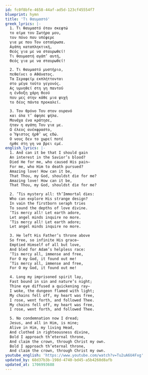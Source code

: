 ```yaml
---
id: fc0f8bfe-4658-44af-ad5d-123cf45554f7
blueprint: hymn
title: 'Τι θαυμαστό'
greek_lyrics: |-
  1. Τι θαυμαστό όταν σκεφτώ
  το αίμα του Σωτήρα μου,
  τον πόνο που υπέφερε
  για με που Τον εσταύρωσα.
  Αγάπη καταπληκτική,
  Θεός για με να σταυρωθεί!
  Τι θαυμαστή αγάπ’ αυτή,
  Θεός για με να σταυρωθεί!

  2. Τι θαυμαστό μυστήριο,
  πεθαίνει ο Αθάνατος.
  Τα Σεραφείμ εκπλήττονται
  στο μέγα τούτο γεγονός.
  Ας υμνηθεί στη γη παντού
  η ένδοξη χάρη Θεού
  που μες στην κάθε μια ψυχή
  το δέος πάντα προκαλεί.

  3. Τον θρόνο Του στον ουρανό
  και όλα τ’ άφησε ψήλα.
  Μονάχα ένα κράτησε,
  ήταν η αγάπη Του για με.
  Ω έλεος ανέκφραστο,
  ο Ύψιστος ήρθ’ ως εδώ.
  Ο νους δεν το χωρεί ποτέ
  ήρθε στη γη να βρει εμέ.
english_lyrics: |-
  1. And can it be that I should gain
  An interest in the Savior’s blood?
  Died He for me, who caused His pain—
  For me, who Him to death pursued?
  Amazing love! How can it be,
  That Thou, my God, shouldst die for me?
  Amazing love! How can it be,
  That Thou, my God, shouldst die for me?

  2. ’Tis mystery all: th’Immortal dies:
  Who can explore His strange design?
  In vain the firstborn seraph tries
  To sound the depths of love divine.
  ’Tis mercy all! Let earth adore,
  Let angel minds inquire no more.
  ’Tis mercy all! Let earth adore;
  Let angel minds inquire no more.

  3. He left His Father’s throne above
  So free, so infinite His grace—
  Emptied Himself of all but love,
  And bled for Adam’s helpless race:
  ’Tis mercy all, immense and free,
  For O my God, it found out me!
  ’Tis mercy all, immense and free,
  For O my God, it found out me!

  4. Long my imprisoned spirit lay,
  Fast bound in sin and nature’s night;
  Thine eye diffused a quickening ray—
  I woke, the dungeon flamed with light;
  My chains fell off, my heart was free,
  I rose, went forth, and followed Thee.
  My chains fell off, my heart was free,
  I rose, went forth, and followed Thee.

  5. No condemnation now I dread;
  Jesus, and all in Him, is mine;
  Alive in Him, my living Head,
  And clothed in righteousness divine,
  Bold I approach th’eternal throne,
  And claim the crown, through Christ my own.
  Bold I approach th’eternal throne,
  And claim the crown, through Christ my own.
youtube_english: 'https://www.youtube.com/watch?v=Tu2uA6U4Fxg'
updated_by: 68d37b3b-198d-4740-bd45-a5b4260d8afb
updated_at: 1706993688
---
```

